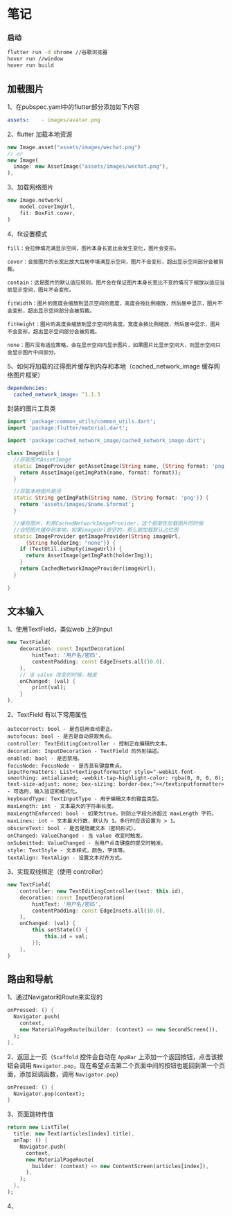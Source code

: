 # 笔记

### 启动

```bash
flutter run -d chrome //谷歌浏览器
hover run //window
hover run build
```

## 加载图片

1、在pubspec.yaml中的flutter部分添加如下内容

```yaml
assets:    - images/avatar.png
```

2、flutter 加载本地资源

```dart
new Image.asset("assets/images/wechat.png")
// or
new Image(
  image: new AssetImage("assets/images/wechat.png"),
),
```

3、加载网络图片

```dart
new Image.network(
    model.coverImgUrl,
    fit: BoxFit.cover,
)
```

4、fit设置模式

```
fill：会拉伸填充满显示空间，图片本身长宽比会发生变化，图片会变形。

cover：会按图片的长宽比放大后居中填满显示空间，图片不会变形，超出显示空间部分会被剪裁。

contain：这是图片的默认适应规则，图片会在保证图片本身长宽比不变的情况下缩放以适应当前显示空间，图片不会变形。

fitWidth：图片的宽度会缩放到显示空间的宽度，高度会按比例缩放，然后居中显示，图片不会变形，超出显示空间部分会被剪裁。

fitHeight：图片的高度会缩放到显示空间的高度，宽度会按比例缩放，然后居中显示，图片不会变形，超出显示空间部分会被剪裁。

none：图片没有适应策略，会在显示空间内显示图片，如果图片比显示空间大，则显示空间只会显示图片中间部分。
```

5、如何将加载的过得图片缓存到内存和本地（cached_network_image 缓存网络图片框架）

```yaml
dependencies:
  cached_network_image: ^1.1.3
```

封装的图片工具类

```dart
import 'package:common_utils/common_utils.dart';
import 'package:flutter/material.dart';

import 'package:cached_network_image/cached_network_image.dart';

class ImageUils {
  //获取图片AssetImage
  static ImageProvider getAssetImage(String name, {String format: 'png'}) {
    return AssetImage(getImgPath(name, format: format));
  }

  //获取本地图片路径
  static String getImgPath(String name, {String format: 'png'}) {
    return 'assets/images/$name.$format';
  }

  //缓存图片，利用CachedNetworkImageProvider，这个框架在加载图片的时候
  //会把图片缓存到本地，如果imageUrl是空的，那么就加载默认占位图
  static ImageProvider getImageProvider(String imageUrl,
      {String holderImg: "none"}) {
    if (TextUtil.isEmpty(imageUrl)) {
      return AssetImage(getImgPath(holderImg));
    }
    return CachedNetworkImageProvider(imageUrl);
  }
  
}
```

## 文本输入

1、使用TextField，类似web 上的Input

```dart
new TextField(
    decoration: const InputDecoration(
        hintText: '用户名/密码',
        contentPadding: const EdgeInsets.all(10.0),
    ),
    // 当 value 改变的时候，触发
    onChanged: (val) {
        print(val);
    }
),
```

2、TextField 有以下常用属性

```
autocorrect: bool - 是否启用自动更正。
autofocus: bool - 是否是自动获取焦点。
controller: TextEditingController - 控制正在编辑的文本。
decoration: InputDecoration - TextField 的外形描述。
enabled: bool - 是否禁用。
focusNode: FocusNode - 是否具有键盘焦点。
inputFormatters: List<textinputformatter style="-webkit-font-smoothing: antialiased; -webkit-tap-highlight-color: rgba(0, 0, 0, 0); text-size-adjust: none; box-sizing: border-box;"></textinputformatter> - 可选的，输入验证和格式化。
keyboardType: TextInputType - 用于编辑文本的键盘类型。
maxLength: int - 文本最大的字符串长度。
maxLengthEnforced: bool - 如果为true，则防止字段允许超过 maxLength 字符。
maxLines: int - 文本最大行数，默认为 1。多行时应该设置为 > 1。
obscureText: bool - 是否是隐藏文本（密码形式）。
onChanged: ValueChanged - 当 value 改变时触发。
onSubmitted: ValueChanged - 当用户点击键盘的提交时触发。
style: TextStyle - 文本样式，颜色，字体等。
textAlign: TextAlign - 设置文本对齐方式。
```

3、实现双线绑定（使用 controller）

```dart
new TextField(
    controller: new TextEditingController(text: this.id),
    decoration: const InputDecoration(
        hintText: '用户名/密码',
        contentPadding: const EdgeInsets.all(10.0),
    ),
    onChanged: (val) {
        this.setState(() {
            this.id = val;
        });
    },
)
```

## 路由和导航

1、通过Navigator和Route来实现的

```dart
onPressed: () {
  Navigator.push(
    context,
    new MaterialPageRoute(builder: (context) => new SecondScreen()),
  );
},
```

2、返回上一页（`Scaffold` 控件会自动在 `AppBar` 上添加一个返回按钮，点击该按钮会调用 `Navigator.pop`，现在希望点击第二个页面中间的按钮也能回到第一个页面，添加回调函数，调用 `Navigator.pop`）

```dart
onPressed: () {
  Navigator.pop(context);
}
```

3、页面跳转传值

```dart
return new ListTile(
  title: new Text(articles[index].title),
  onTap: () {
    Navigator.push(
      context,
      new MaterialPageRoute(
        builder: (context) => new ContentScreen(articles[index]),
      ),
    );
  },
);
```

4、